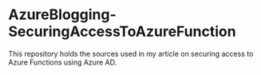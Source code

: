 # AzureBlogging-SecuringAccessToAzureFunction
This repository holds the sources used in my article on securing access to Azure Functions using Azure AD.
